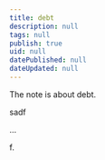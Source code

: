 ```yaml
---
title: debt
description: null
tags: null
publish: true
uid: null
datePublished: null
dateUpdated: null
---
```


The note is about debt.

sadf 

…

f.
